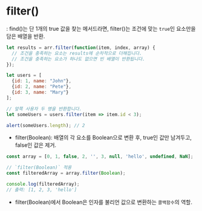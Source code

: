 # filter() 
: find()는 단 1개의 true 값을 찾는 메서드라면, filter()는 조건에 맞는 `true`인 요소만을 담은 배열을 반환. 

```javascript
let results = arr.filter(function(item, index, array) {
  // 조건을 충족하는 요소는 results에 순차적으로 더해집니다.
  // 조건을 충족하는 요소가 하나도 없으면 빈 배열이 반환됩니다.
});
```
```javascript
let users = [
  {id: 1, name: "John"},
  {id: 2, name: "Pete"},
  {id: 3, name: "Mary"}
];

// 앞쪽 사용자 두 명을 반환합니다.
let someUsers = users.filter(item => item.id < 3);

alert(someUsers.length); // 2
```

- filter(Boolean): 배열의 각 요소를 Boolean으로 변환 후, true인 값만 남겨두고, false인 값은 제거.
```javascript
const array = [0, 1, false, 2, '', 3, null, 'hello', undefined, NaN];

// `filter(Boolean)` 적용
const filteredArray = array.filter(Boolean);

console.log(filteredArray); 
// 출력: [1, 2, 3, 'hello']
```
- filter(Boolean)에서 Boolean은 인자를 불리언 값으로 변환하는 `콜백함수`의 역할. 
